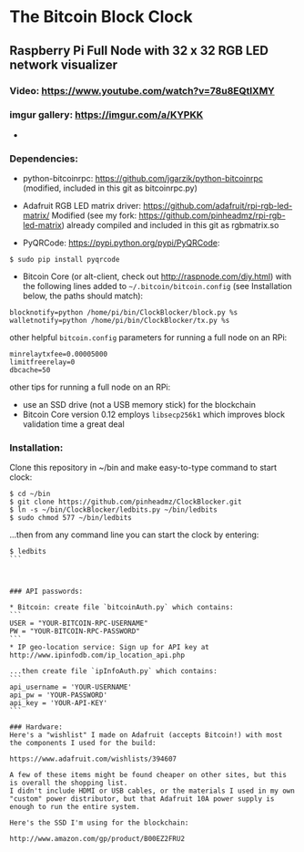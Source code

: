# The Bitcoin Block Clock

Raspberry Pi Full Node with 32 x 32 RGB LED network visualizer
-
### Video: https://www.youtube.com/watch?v=78u8EQtIXMY
### imgur gallery: https://imgur.com/a/KYPKK
-

### Dependencies:

* python-bitcoinrpc: https://github.com/jgarzik/python-bitcoinrpc (modified, included in this git as bitcoinrpc.py)

* Adafruit RGB LED matrix driver: https://github.com/adafruit/rpi-rgb-led-matrix/ 
Modified (see my fork: https://github.com/pinheadmz/rpi-rgb-led-matrix) already compiled and included in this git as rgbmatrix.so

* PyQRCode: https://pypi.python.org/pypi/PyQRCode:
```
$ sudo pip install pyqrcode
```

* Bitcoin Core (or alt-client, check out http://raspnode.com/diy.html) with the following lines added to `~/.bitcoin/bitcoin.config` (see Installation below, the paths should match):
```
blocknotify=python /home/pi/bin/ClockBlocker/block.py %s
walletnotify=python /home/pi/bin/ClockBlocker/tx.py %s
```

other helpful `bitcoin.config` parameters for running a full node on an RPi:
```
minrelaytxfee=0.00005000
limitfreerelay=0
dbcache=50
```
other tips for running a full node on an RPi:
* use an SSD drive (not a USB memory stick) for the blockchain
* Bitcoin Core version 0.12 employs `libsecp256k1` which improves block validation time a great deal


### Installation:

Clone this repository in ~/bin and make easy-to-type command to start clock:
```
$ cd ~/bin
$ git clone https://github.com/pinheadmz/ClockBlocker.git
$ ln -s ~/bin/ClockBlocker/ledbits.py ~/bin/ledbits
$ sudo chmod 577 ~/bin/ledbits
```
...then from any command line you can start the clock by entering:
````
$ ledbits
```



### API passwords:

* Bitcoin: create file `bitcoinAuth.py` which contains:
```
USER = "YOUR-BITCOIN-RPC-USERNAME"
PW = "YOUR-BITCOIN-RPC-PASSWORD"
```
* IP geo-location service: Sign up for API key at http://www.ipinfodb.com/ip_location_api.php

...then create file `ipInfoAuth.py` which contains:
```
api_username = 'YOUR-USERNAME'
api_pw = 'YOUR-PASSWORD'
api_key = 'YOUR-API-KEY'
```

### Hardware:
Here's a "wishlist" I made on Adafruit (accepts Bitcoin!) with most the components I used for the build:

https://www.adafruit.com/wishlists/394607

A few of these items might be found cheaper on other sites, but this is overall the shopping list.
I didn't include HDMI or USB cables, or the materials I used in my own "custom" power distributor, but that Adafruit 10A power supply is enough to run the entire system.

Here's the SSD I'm using for the blockchain:

http://www.amazon.com/gp/product/B00EZ2FRU2
